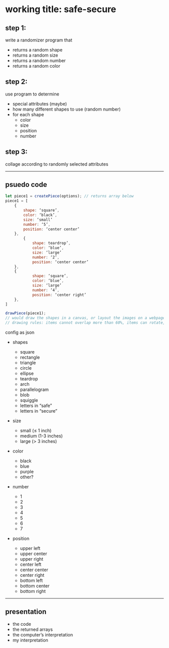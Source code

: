 # working title: safe-secure

## step 1:
write a randomizer program that
- returns a random shape
- returns a random size
- returns a random number
- returns a random color


## step 2:
use program to determine
- special attributes (maybe)
- how many different shapes to use (random number)
- for each shape
    - color
    - size
    - position
    - number


## step 3:
collage according to randomly selected attributes



---------
## psuedo code
```js
let piece1 = createPiece(options); // returns array below
piece1 = [
    {
        shape: ‘square’,
        color: ‘black’,
        size: ‘small’
        number: ‘5’,
        position: ‘center center’
    }, 
        {
            shape: teardrop’,
            color: ‘blue’,
            size: ‘large’
            number: ‘2’,
            position: ‘center center’
    },
    {
            shape: ‘square’,
            color: ‘blue’,
            size: ‘large’
            number: ‘4’,
            position: ‘center right’
    },
]

drawPiece(piece1); 
// would draw the shapes in a canvas, or layout the images on a webpage
// drawing rules: items cannot overlap more than 60%, items can rotate, are randomly sized within range
```
config as json

- shapes
    - square
    - rectangle
    - triangle
    - circle
    - ellipse
    - teardrop
    - arch
    - parallelogram
    - blob
    - squiggle
    - letters in “safe”
    - letters in “secure”

- size
    - small (≤ 1 inch)
    - medium (1-3 inches)
    - large (> 3 inches)

- color
    - black
    - blue
    - purple
    - other?

- number
    - 1
    - 2
    - 3
    - 4
    - 5
    - 6
    - 7

- position
    - upper left
    - upper center
    - upper right
    - center left
    - center center
    - center right
    - bottom left
    - bottom center
    - bottom right



---

## presentation

- the code
- the returned arrays
- the computer’s interpretation
- my interpretation
